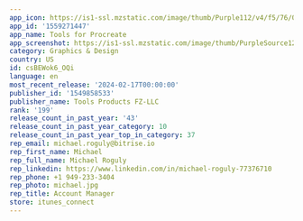 ```yaml
---
app_icon: https://is1-ssl.mzstatic.com/image/thumb/Purple112/v4/f5/76/06/f57606d2-2b7d-74ef-d44c-0f0cb078a25f/AppIcon-0-1x_U007emarketing-0-10-0-sRGB-85-220-0.png/1024x1024bb.png
app_id: '1559271447'
app_name: Tools for Procreate
app_screenshot: https://is1-ssl.mzstatic.com/image/thumb/PurpleSource126/v4/39/60/27/39602753-953b-50e8-596b-6eaa3ba8715c/947f56d4-6e64-45c3-bd48-855a517047f2_4436__U00282_U0029.jpg/1242x2688bb.png
category: Graphics & Design
country: US
id: csBEWok6_OQi
language: en
most_recent_release: '2024-02-17T00:00:00'
publisher_id: '1549858533'
publisher_name: Tools Products FZ-LLC
rank: '199'
release_count_in_past_year: '43'
release_count_in_past_year_category: 10
release_count_in_past_year_top_in_category: 37
rep_email: michael.roguly@bitrise.io
rep_first_name: Michael
rep_full_name: Michael Roguly
rep_linkedin: https://www.linkedin.com/in/michael-roguly-77376710
rep_phone: +1 949-233-3404
rep_photo: michael.jpg
rep_title: Account Manager
store: itunes_connect
---
```

